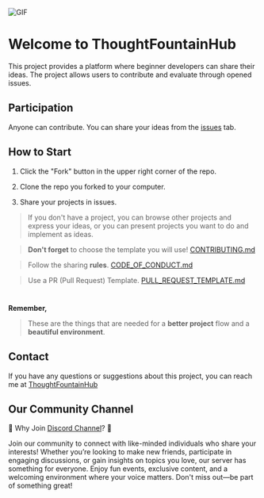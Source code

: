 ![GIF](https://media.giphy.com/media/p5AnBB601FLQ1PY9vh/giphy.gif)


# Welcome to ThoughtFountainHub
This project provides a platform where beginner developers can share their ideas. The project allows users to contribute and evaluate through opened issues.

## Participation
Anyone can contribute. You can share your ideas from the [issues](https://github.com/brgkdm/ThoughtFountainHub/issues) tab.

## How to Start
1. Click the "Fork" button in the upper right corner of the repo.

2. Clone the repo you forked to your computer.

3. Share your projects in issues. 
> If you don't have a project, you can browse other projects and express your ideas, or you can present projects you want to do and implement as ideas.

> **Don't forget** to choose the template you will use! [CONTRIBUTING.md](https://github.com/brgkdm/ThoughtFountainHub/blob/main/CONTRIBUTING.md)

> Follow the sharing **rules**. [CODE_OF_CONDUCT.md](https://github.com/brgkdm/ThoughtFountainHub/blob/main/CODE_OF_CONDUCT.md)

> Use a PR (Pull Request) Template. [PULL_REQUEST_TEMPLATE.md](https://github.com/brgkdm/ThoughtFountainHub/blob/main/PULL_REQUEST_TEMPLATE.md)

#
**Remember,**

> These are the things that are needed for a **better project** flow and a **beautiful environment**.

## Contact
If you have any questions or suggestions about this project, you can reach me at [ThoughtFountainHub](mailto:beratgokkdemir@icloud.com)

## Our Community Channel
🌟 Why Join [Discord Channel](https://discord.gg/Fx2FA5guhZ)? 🌟

Join our community to connect with like-minded individuals who share your interests! Whether you’re looking to make new friends, participate in engaging discussions, or gain insights on topics you love, our server has something for everyone. Enjoy fun events, exclusive content, and a welcoming environment where your voice matters. Don't miss out—be part of something great!
